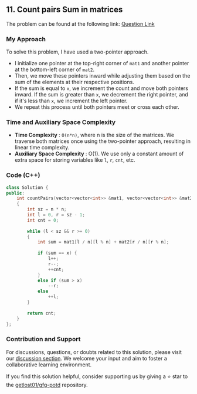 ## 11. Count pairs Sum in matrices
The problem can be found at the following link: [Question Link](https://www.geeksforgeeks.org/problems/count-pairs-sum-in-matrices4332/1)

### My Approach
To solve this problem, I have used a two-pointer approach. 
- I initialize one pointer at the top-right corner of `mat1` and another pointer at the bottom-left corner of `mat2`.
- Then, we move these pointers inward while adjusting them based on the sum of the elements at their respective positions. 
- If the sum is equal to `x`, we increment the count and move both pointers inward. If the sum is greater than `x`, we decrement the right pointer, and if it's less than `x`, we increment the left pointer. 
- We repeat this process until both pointers meet or cross each other.

### Time and Auxiliary Space Complexity

- **Time Complexity** : `O(n*n)`, where n is the size of the matrices. We traverse both matrices once using the two-pointer approach, resulting in linear time complexity.
- **Auxiliary Space Complexity** : O(1). We use only a constant amount of extra space for storing variables like `l`, `r`, `cnt`, etc.

### Code (C++)
```cpp
class Solution {
public:
    int countPairs(vector<vector<int>> &mat1, vector<vector<int>> &mat2, int n, int x)
    {
        int sz = n * n;
        int l = 0, r = sz - 1;
        int cnt = 0;
        
        while (l < sz && r >= 0)
        {
            int sum = mat1[l / n][l % n] + mat2[r / n][r % n];
            
            if (sum == x) {
                l++;
                r--;
                ++cnt;
            }
            else if (sum > x)
                --r;
            else
                ++l;
        }
        
        return cnt;
    }
};
```

### Contribution and Support

For discussions, questions, or doubts related to this solution, please visit our [discussion section](https://github.com/getlost01/gfg-potd/discussions). We welcome your input and aim to foster a collaborative learning environment.

If you find this solution helpful, consider supporting us by giving a ⭐ star to the [getlost01/gfg-potd](https://github.com/getlost01/gfg-potd) repository.